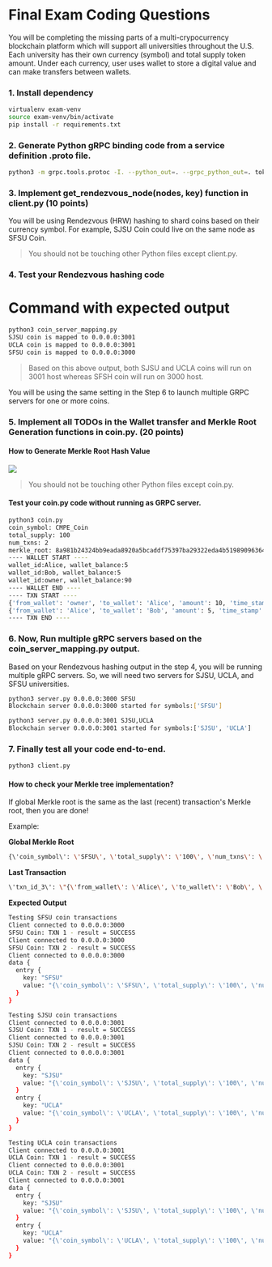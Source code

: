 # Final Exam Coding Questions

You will be completing the missing parts of a multi-crypocurrency blockchain platform which will support all universities throughout the U.S. Each university has their own currency (symbol) and total supply token amount. Under each currency, user uses wallet to store a 
digital value and can make transfers between wallets.

### 1. Install dependency

```sh
virtualenv exam-venv
source exam-venv/bin/activate
pip install -r requirements.txt
```

### 2. Generate Python gRPC binding code from a service definition .proto file.

```sh
python3 -m grpc.tools.protoc -I. --python_out=. --grpc_python_out=. token.proto 
```

### 3. Implement get_rendezvous_node(nodes, key) function in client.py (10 points)

You will be using Rendezvous (HRW) hashing to shard coins based on their currency symbol. For example, SJSU Coin could live on the same node as SFSU Coin.

> You should not be touching other Python files except client.py.

### 4.  Test your Rendezvous hashing code

# Command with expected output

```sh
python3 coin_server_mapping.py 
SJSU coin is mapped to 0.0.0.0:3001
UCLA coin is mapped to 0.0.0.0:3001
SFSU coin is mapped to 0.0.0.0:3000
```

> Based on this above output, both SJSU and UCLA coins will run on 3001 host whereas SFSH coin will run on 3000 host.

You will be using the same setting in the Step 6 to launch multiple GRPC servers for one or more coins.

### 5. Implement all TODOs in the Wallet transfer and Merkle Root Generation functions in coin.py. (20 points)

#### How to Generate Merkle Root Hash Value

![](http://orm-chimera-prod.s3.amazonaws.com/1234000001802/images/msbt_0702.png)

> You should not be touching other Python files except coin.py.

#### Test your coin.py code without running as GRPC server.

```sh
python3 coin.py
coin_symbol: CMPE_Coin
total_supply: 100
num_txns: 2
merkle_root: 8a981b24324bb9eada8920a5bcaddf75397ba29322eda4b51989096364fe6ae8
---- WALLET START ----
wallet_id:Alice, wallet_balance:5
wallet_id:Bob, wallet_balance:5
wallet_id:owner, wallet_balance:90
---- WALLET END ----
---- TXN START ----
{'from_wallet': 'owner', 'to_wallet': 'Alice', 'amount': 10, 'time_stamp': '2017-12-13 14:46:33.942971', 'hash': '5e0e3bd986d1ab40725cb9cae4c7a071eef71195074a4bcd240b37b862ace3f4', 'merkle_root': '138fe999385070e06ddee82ccea1a8f5448f81219c27d95e4cde1efd2bc06fd9'}
{'from_wallet': 'Alice', 'to_wallet': 'Bob', 'amount': 5, 'time_stamp': '2017-12-13 14:46:33.943026', 'hash': '1f6a6582bd02a3ddd1cdaf974df74d9f88e64c09c2dbd2b1b177cc5ece7b8787', 'merkle_root': '8a981b24324bb9eada8920a5bcaddf75397ba29322eda4b51989096364fe6ae8'}
---- TXN END ----
```

### 6. Now, Run multiple gRPC servers based on the coin_server_mapping.py output.

Based on your Rendezvous hashing output in the step 4, you will be running multiple gRPC servers. So, we will need two servers for SJSU, UCLA, and SFSU universities.

```sh
python3 server.py 0.0.0.0:3000 SFSU
Blockchain server 0.0.0.0:3000 started for symbols:['SFSU']
```

```sh
python3 server.py 0.0.0.0:3001 SJSU,UCLA
Blockchain server 0.0.0.0:3001 started for symbols:['SJSU', 'UCLA']
```

### 7. Finally test all your code end-to-end.

```sh
python3 client.py
```

#### How to check your Merkle tree implementation?

If global Merkle root is the same as the last (recent) transaction's Merkle root, then you are done!

Example:

__Global Merkle Root__

```sh
{\'coin_symbol\': \'SFSU\', \'total_supply\': \'100\', \'num_txns\': \'4\', \'merkle_root\': \'2d6788bd05fff1f0a7cff427504ececbb1e68ec2a498b807d5adf03da8b18862\'
```

__Last Transaction__

```sh
\'txn_id_3\': \"{\'from_wallet\': \'Alice\', \'to_wallet\': \'Bob\', \'amount\': 5, \'time_stamp\': \'2017-12-13 14:55:38.720856\', \'hash\': \'3967cf535bb9e6601d108553eca2d76d0382908271d77a5e328fd0aca6d7e3f5\', \'merkle_root\': \'2d6788bd05fff1f0a7cff427504ececbb1e68ec2a498b807d5adf03da8b18862\'}\"}"
```


__Expected Output__

```sh
Testing SFSU coin transactions
Client connected to 0.0.0.0:3000
SFSU Coin: TXN 1 - result = SUCCESS
Client connected to 0.0.0.0:3000
SFSU Coin: TXN 2 - result = SUCCESS
Client connected to 0.0.0.0:3000
data {
  entry {
    key: "SFSU"
    value: "{\'coin_symbol\': \'SFSU\', \'total_supply\': \'100\', \'num_txns\': \'4\', \'merkle_root\': \'2d6788bd05fff1f0a7cff427504ececbb1e68ec2a498b807d5adf03da8b18862\', \'wallet_id_Alice\': \'10\', \'wallet_id_Bob\': \'10\', \'wallet_id_owner\': \'80\', \'txn_id_0\': \"{\'from_wallet\': \'owner\', \'to_wallet\': \'Alice\', \'amount\': 10, \'time_stamp\': \'2017-12-13 14:27:49.787544\', \'hash\': \'ef2ed93215187645487d839194337979e1aa1868cfb32d5666f835d83774694c\', \'merkle_root\': \'3ee7e31a3a3aaacc901b4d74e3eda7f8f552695e2a15cd0d0872eee15b8151ba\'}\", \'txn_id_1\': \"{\'from_wallet\': \'Alice\', \'to_wallet\': \'Bob\', \'amount\': 5, \'time_stamp\': \'2017-12-13 14:27:49.789654\', \'hash\': \'5162aa78e82e68e209cdb8c48a63abf64d9ab06942bd0fddd3069a05c7888e2e\', \'merkle_root\': \'6aa437d7c83d705b0f89368236637869c921c3f324e6d6ab18bd7fd9c3d420de\'}\", \'txn_id_2\': \"{\'from_wallet\': \'owner\', \'to_wallet\': \'Alice\', \'amount\': 10, \'time_stamp\': \'2017-12-13 14:55:38.718931\', \'hash\': \'2b2f2f8c60babdaed3d1479d29c7993432e565f4f15d6b6bf802e547a5ce420e\', \'merkle_root\': \'141f0282206d3e47d15d60d67c54a91af1a4dde6fbe6044e2f3629da7cea9e5e\'}\", \'txn_id_3\': \"{\'from_wallet\': \'Alice\', \'to_wallet\': \'Bob\', \'amount\': 5, \'time_stamp\': \'2017-12-13 14:55:38.720856\', \'hash\': \'3967cf535bb9e6601d108553eca2d76d0382908271d77a5e328fd0aca6d7e3f5\', \'merkle_root\': \'2d6788bd05fff1f0a7cff427504ececbb1e68ec2a498b807d5adf03da8b18862\'}\"}"
  }
}

Testing SJSU coin transactions
Client connected to 0.0.0.0:3001
SJSU Coin: TXN 1 - result = SUCCESS
Client connected to 0.0.0.0:3001
SJSU Coin: TXN 2 - result = SUCCESS
Client connected to 0.0.0.0:3001
data {
  entry {
    key: "SJSU"
    value: "{\'coin_symbol\': \'SJSU\', \'total_supply\': \'100\', \'num_txns\': \'4\', \'merkle_root\': \'627f49beba9ad424babeffea2d2c26ec0b94dd6b4201e0c9f7ed898388a238f1\', \'wallet_id_Alice\': \'15\', \'wallet_id_Bob\': \'15\', \'wallet_id_owner\': \'70\', \'txn_id_0\': \"{\'from_wallet\': \'owner\', \'to_wallet\': \'Alice\', \'amount\': 10, \'time_stamp\': \'2017-12-13 14:27:49.793824\', \'hash\': \'182f6e26c732ac40b0dc0563a8bfc21b74fec707d36422882e3d42ee435d996c\', \'merkle_root\': \'1a2a724998ba7499625762c0bf6f0b79bf63c6ecefbd674dbeede74654d4f991\'}\", \'txn_id_1\': \"{\'from_wallet\': \'Alice\', \'to_wallet\': \'Bob\', \'amount\': 5, \'time_stamp\': \'2017-12-13 14:27:49.795727\', \'hash\': \'54c214d0b1959102bc5dd47fceb9ad0a814b50e6a16a26a974873cc7cb7e0403\', \'merkle_root\': \'e911e46f340cd87b96fbbfcae13660f5e4c51854fc8944dfb7d531b0e225634b\'}\", \'txn_id_2\': \"{\'from_wallet\': \'owner\', \'to_wallet\': \'Alice\', \'amount\': 10, \'time_stamp\': \'2017-12-13 14:55:38.724920\', \'hash\': \'92b877626c4c873808a9cae189b1af13ba2068185d1ae1f1793c253e02121918\', \'merkle_root\': \'26bb79b1dddb3c50dec3b6db8f4438bdee17a5180007e236210c6a76f088a141\'}\", \'txn_id_3\': \"{\'from_wallet\': \'Alice\', \'to_wallet\': \'Bob\', \'amount\': 5, \'time_stamp\': \'2017-12-13 14:55:38.726386\', \'hash\': \'405673fd959c4e9a6f3f9f5caca09ab1c13d4d717139941a7f26df609f12e3ec\', \'merkle_root\': \'627f49beba9ad424babeffea2d2c26ec0b94dd6b4201e0c9f7ed898388a238f1\'}\"}"
  }
  entry {
    key: "UCLA"
    value: "{\'coin_symbol\': \'UCLA\', \'total_supply\': \'100\', \'num_txns\': \'2\', \'merkle_root\': \'0d21d370fce02e33dcad942795f6ed9e6edfb333f100db1cc3586fafec821f1a\', \'wallet_id_Alice\': \'15\', \'wallet_id_Bob\': \'15\', \'wallet_id_owner\': \'70\', \'txn_id_0\': \"{\'from_wallet\': \'owner\', \'to_wallet\': \'Alice\', \'amount\': 10, \'time_stamp\': \'2017-12-13 14:27:49.800311\', \'hash\': \'3055758a9438d5971708369df715d0e35f12d8a14bd1ad52b9fba620800fa097\', \'merkle_root\': \'1529ca37d380fe43776124f50648ebf13c161446aa9c03692328c4827a0e32d3\'}\", \'txn_id_1\': \"{\'from_wallet\': \'Alice\', \'to_wallet\': \'Bob\', \'amount\': 5, \'time_stamp\': \'2017-12-13 14:27:49.801676\', \'hash\': \'a01c67b80864f3ff89e59c451b784f4025966bc7b6eefbe905b27090a31345a8\', \'merkle_root\': \'0d21d370fce02e33dcad942795f6ed9e6edfb333f100db1cc3586fafec821f1a\'}\"}"
  }
}

Testing UCLA coin transactions
Client connected to 0.0.0.0:3001
UCLA Coin: TXN 1 - result = SUCCESS
Client connected to 0.0.0.0:3001
UCLA Coin: TXN 2 - result = SUCCESS
Client connected to 0.0.0.0:3001
data {
  entry {
    key: "SJSU"
    value: "{\'coin_symbol\': \'SJSU\', \'total_supply\': \'100\', \'num_txns\': \'4\', \'merkle_root\': \'627f49beba9ad424babeffea2d2c26ec0b94dd6b4201e0c9f7ed898388a238f1\', \'wallet_id_Alice\': \'20\', \'wallet_id_Bob\': \'20\', \'wallet_id_owner\': \'60\', \'txn_id_0\': \"{\'from_wallet\': \'owner\', \'to_wallet\': \'Alice\', \'amount\': 10, \'time_stamp\': \'2017-12-13 14:27:49.793824\', \'hash\': \'182f6e26c732ac40b0dc0563a8bfc21b74fec707d36422882e3d42ee435d996c\', \'merkle_root\': \'1a2a724998ba7499625762c0bf6f0b79bf63c6ecefbd674dbeede74654d4f991\'}\", \'txn_id_1\': \"{\'from_wallet\': \'Alice\', \'to_wallet\': \'Bob\', \'amount\': 5, \'time_stamp\': \'2017-12-13 14:27:49.795727\', \'hash\': \'54c214d0b1959102bc5dd47fceb9ad0a814b50e6a16a26a974873cc7cb7e0403\', \'merkle_root\': \'e911e46f340cd87b96fbbfcae13660f5e4c51854fc8944dfb7d531b0e225634b\'}\", \'txn_id_2\': \"{\'from_wallet\': \'owner\', \'to_wallet\': \'Alice\', \'amount\': 10, \'time_stamp\': \'2017-12-13 14:55:38.724920\', \'hash\': \'92b877626c4c873808a9cae189b1af13ba2068185d1ae1f1793c253e02121918\', \'merkle_root\': \'26bb79b1dddb3c50dec3b6db8f4438bdee17a5180007e236210c6a76f088a141\'}\", \'txn_id_3\': \"{\'from_wallet\': \'Alice\', \'to_wallet\': \'Bob\', \'amount\': 5, \'time_stamp\': \'2017-12-13 14:55:38.726386\', \'hash\': \'405673fd959c4e9a6f3f9f5caca09ab1c13d4d717139941a7f26df609f12e3ec\', \'merkle_root\': \'627f49beba9ad424babeffea2d2c26ec0b94dd6b4201e0c9f7ed898388a238f1\'}\"}"
  }
  entry {
    key: "UCLA"
    value: "{\'coin_symbol\': \'UCLA\', \'total_supply\': \'100\', \'num_txns\': \'4\', \'merkle_root\': \'f052129049a04d6de0c67a2f0c279bec21023a9ea0f2ca8b9a3769ffe934a40f\', \'wallet_id_Alice\': \'20\', \'wallet_id_Bob\': \'20\', \'wallet_id_owner\': \'60\', \'txn_id_0\': \"{\'from_wallet\': \'owner\', \'to_wallet\': \'Alice\', \'amount\': 10, \'time_stamp\': \'2017-12-13 14:27:49.800311\', \'hash\': \'3055758a9438d5971708369df715d0e35f12d8a14bd1ad52b9fba620800fa097\', \'merkle_root\': \'1529ca37d380fe43776124f50648ebf13c161446aa9c03692328c4827a0e32d3\'}\", \'txn_id_1\': \"{\'from_wallet\': \'Alice\', \'to_wallet\': \'Bob\', \'amount\': 5, \'time_stamp\': \'2017-12-13 14:27:49.801676\', \'hash\': \'a01c67b80864f3ff89e59c451b784f4025966bc7b6eefbe905b27090a31345a8\', \'merkle_root\': \'0d21d370fce02e33dcad942795f6ed9e6edfb333f100db1cc3586fafec821f1a\'}\", \'txn_id_2\': \"{\'from_wallet\': \'owner\', \'to_wallet\': \'Alice\', \'amount\': 10, \'time_stamp\': \'2017-12-13 14:55:38.729832\', \'hash\': \'60a2273550b98edc7b64154f1c5cd48694d13b13d95cbc0f43088a4bbe7d4b5a\', \'merkle_root\': \'6d1e29fab5f9a2b0c23b421bc3399927701fd54b880e44a090e3b990004640ab\'}\", \'txn_id_3\': \"{\'from_wallet\': \'Alice\', \'to_wallet\': \'Bob\', \'amount\': 5, \'time_stamp\': \'2017-12-13 14:55:38.731055\', \'hash\': \'bcef3ca624264ad51a5b2230da494691b13a007e25268f5f7708a7cec199560d\', \'merkle_root\': \'f052129049a04d6de0c67a2f0c279bec21023a9ea0f2ca8b9a3769ffe934a40f\'}\"}"
  }
}

```
